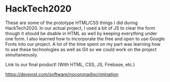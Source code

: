 # HackTech2020
These are some of the prototype HTML/CSS things I did during HackTech2020. In our actual project, I used a bit of JS to clear the form though it should be doable in HTML as well by keeping everything under one form. I also learned how to incorporate the free and open to use Google Fonts into our project. A lot of the time spent on my part was learning how to use these technologies as well as Git so we could work on the project simultaneously. 


Link to our final product! (With HTML, CSS, JS, Firebase, etc.)

https://devpost.com/software/nocoronadiscrimination
